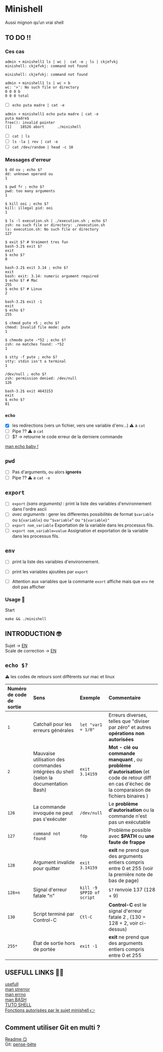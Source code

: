 # Minishell
Aussi mignon qu’un vrai shell

## TO DO !!

### Ces cas

```shell
admin ➜ minishell1 ls | wc |  cat -e ; ls | ckjefvkj
minishell: ckjefvkj: command not found

minishell: ckjefvkj: command not found
```

```shell
admin ➜ minishell1 ls | wc > b
wc: '>': No such file or directory
0 0 0 b
0 0 0 total
```

- [ ] ```echo puta madre | cat -e```
```
admin ➜ minishell1 echo puta madre | cat -e
puta madre$
free(): invalid pointer
[1]    18526 abort      ./minishell
```
- [ ] ```cat | ls```
- [ ] ```ls -la | rev | cat -e```
- [ ] ```cat /dev/random | head -c 10```

### Messages d'erreur

```shell
$ dd ou ; echo $?
dd: unknown operand ou
1
```
```shell
$ pwd fr ; echo $?
pwd: too many arguments
1
```
```shell
$ kill ooi ; echo $?
kill: illegal pid: ooi
1
```
```shell
$ ls -l execution.sh | ./execution.sh ; echo $?
zsh: no such file or directory: ./execution.sh
ls: execution.sh: No such file or directory
127
```
```shell
$ exit $? # Vraiment tres fun
bash-3.2$ exit $?
exit
$ echo $?
0
```
```shell
bash-3.2$ exit 3.14 ; echo $?
exit
bash: exit: 3.14: numeric argument required
$ echo $? # Mac
255
$ echo $? # Linux
2
```
```
bash-3.2$ exit -1
exit
$ echo $?
255
```
```shell
$ chmod pute +5 ; echo $?
chmod: Invalid file mode: pute
1
```
```shell
$ chmode pute -*52 ; echo $?
zsh: no matches found: -*52
1
```
```shell
$ stty -f pute ; echo $?
stty: stdin isn't a terminal
1
```
```shell
/dev/null ; echo $?
zsh: permission denied: /dev/null
126
```
```shell
bash-3.2$ exit 4643153
exit
$ echo $?
81
```

### ```echo```

- [x] les redirections (vers un fichier, vers une variable d'env...) ⚠️ a ```cat```
- [ ] Pipe ?? ⚠️ a ```cat```
- [ ] $? -> retourne le code erreur de la derniere commande

[man echo baby !](http://marionpatrick.free.fr/man_html/html/tuto_shell.html#chp3.3.2.3)


## ```pwd```

- [ ] Pas d'arguments, ou alors **ignorés**
- [ ] Pipe ?? ⚠️ a ```cat -e```

## ```export```

- [ ] ```export``` *(sans arguments)* : print la liste des variables d'environnement dans l'ordre ascii
- [ ] *avec arguments* : gerer les differentes possibilités de format ```$variable``` ou ```${variable}``` ou ```“$variable”``` ou ```"${variable}"```
- [ ] ```export nom_variable``` Exportation de la variable dans les processus fils.
- [ ] ```export nom_variable=value``` Assignation et exportation de la variable dans les processus fils.

## ```env```

- [ ] print la liste des variables d'environnement.
- [ ] print les variables ajoutêes par ```export```
- [ ] Attention aux variables que la commante ```exort``` affiche mais que ```env``` ne doit pas afficher


### Usage 🧐

Start
```
make && ./minishell
```

## INTRODUCTION 🤓

Sujet -> [EN](https://github.com/tinaserra/minishell/blob/master/links/minishell_en.pdf)</br>
Scale de correction -> [EN](https://github.com/tinaserra/minishell/blob/master/links/scale)

## ```echo $?```

⚠️ les codes de retours sont différents sur mac et linux

|Numéro de code de sortie|Sens|Exemple|Commentaire|
| :--- | :--- | :--- | :--- |
|```1```|Catchall pour les erreurs générales|```let "var1 = 1/0"```|Erreurs diverses, telles que "diviser par zéro" et autres **opérations non autorisées**|
|```2```|Mauvaise utilisation des commandes intégrées du shell (selon la documentation Bash)|```exit 3.14159```|**Mot - clé ou commande manquant** , ou **problème d'autorisation** (et code de retour diff en cas d'échec de la comparaison de fichiers binaires )|
|```126```|La commande invoquée ne peut pas s'exécuter|```/dev/null```|Le **problème d'autorisation** ou la commande n'est pas un exécutable|
|```127```|```command not found```|```fdp```|Problème possible avec **$PATH** ou **une faute de frappe**|
|```128```|Argument invalide pour quitter|```exit 3.14159```|**exit** ne prend que des arguments entiers compris entre 0 et 255 (voir la première note de bas de page)|
|```128+n```|Signal d'erreur fatale "n"|```kill -9 $PPID of script```|``$?`` renvoie 137 (128 + 9)|
|```130```|Script terminé par Control-C|```Ctl-C```|**Control-C** est le signal d'erreur fatale 2 , (130 = 128 + 2, voir ci-dessus)|
|```255*```|État de sortie hors de portée|```exit -1```|**exit** ne prend que des arguments entiers compris entre 0 et 255|

## USEFULL LINKS 🤙🏼

[usefull](https://github.com/lucielebriquer)</br>
[man strerror](http://manpagesfr.free.fr/man/man3/strerror.3.html)</br>
[man errno](http://manpagesfr.free.fr/man/man3/errno.3.html)</br>
[man BASH](http://manpagesfr.free.fr/man/man1/bash.1.html)</br>
[TUTO SHELL](http://marionpatrick.free.fr/man_html/html/tuto_shell.html)</br>
[Fonctions autorisées par le sujet minishell 👉](https://github.com/tinaserra/minishell/blob/master/links/lexic.md)</br>

## Comment utiliser Git en multi ?

[Readme 😏](https://github.com/tinaserra/minishell/blob/master/links/git.md)</br>
Git: [pense-bête](http://www.letuyau.net/2012/09/git-pense-bete/)